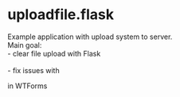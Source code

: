 # uploadfile.flask

Example application with upload system to server.
<br>
Main goal:
<br>
	- clear file upload with Flask
<br>	
	- fix issues with <form method="POST" action="" enctype="multipart/form-data"> in WTForms 

